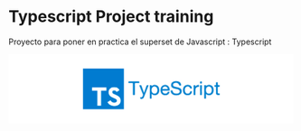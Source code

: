 # Typescript Project training
Proyecto para poner en practica el superset de Javascript : Typescript

![typescript](https://github.com/dimelorobert/typescript-project/blob/main/api-wallet/public/images/typescript.jpg)

